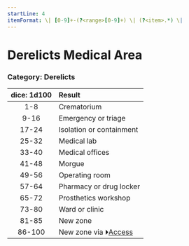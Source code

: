 ```yaml
---
startLine: 4
itemFormat: \| [0-9]+-(?<range>[0-9]+) \| (?<item>.*) \|
---
```

# Derelicts Medical Area
### Category: Derelicts

| dice: 1d100 | Result |
|:----:|:-------|
| 1-8 | Crematorium |
| 9-16 | Emergency or triage |
| 17-24 | Isolation or containment |
| 25-32 | Medical lab |
| 33-40 | Medical offices |
| 41-48 | Morgue |
| 49-56 | Operating room |
| 57-64 | Pharmacy or drug locker |
| 65-72 | Prosthetics workshop |
| 73-80 | Ward or clinic |
| 81-85 | New zone |
| 86-100 | New zone via ⏵[Access](Derelicts_Access_Area.md) |